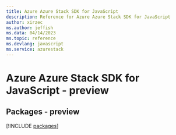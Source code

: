 ```yaml
---
title: Azure Azure Stack SDK for JavaScript
description: Reference for Azure Azure Stack SDK for JavaScript
author: xirzec
ms.author: jeffish
ms.data: 04/14/2023
ms.topic: reference
ms.devlang: javascript
ms.service: azurestack
---
```

# Azure Azure Stack SDK for JavaScript - preview
## Packages - preview
[!INCLUDE [packages](azure-stack-index.md)]
